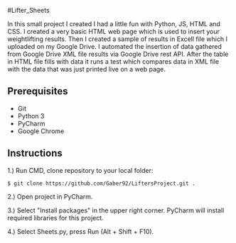﻿#Lifter_Sheets

In this small project I created I had a little fun with Python, JS, HTML and CSS. 
I created a very basic HTML web page which is used to insert your weightlifting results.
Then I created a sample of results in Excell file which I uploaded on my Google Drive. I automated the insertion of data 
gathered from Google Drive XML file results via Google Drive rest API. After the table in HTML file fills with data it runs a
test which compares data in XML file with the data that was just printed live on a web page.

## Prerequisites

* Git
* Python 3
* PyCharm
* Google Chrome

## Instructions

1.) Run CMD, clone repository to your local folder: 

```
$ git clone https://github.com/Gaber92/LiftersProject.git .
```
2.) Open project in PyCharm.

3.) Select "Install packages" in the upper right corner. PyCharm will install required libraries for this project.

4.) Select Sheets.py, press Run (Alt + Shift + F10).
